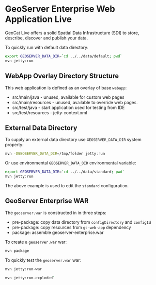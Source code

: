 # GeoServer Enterprise Web Application Live

GeoCat Live offers a solid Spatial Data Infrastructure (SDI) to store, describe, discover and publish your data. 

To quickly run with default data directory:

```bash
export GEOSERVER_DATA_DIR=`cd ../../data/default; pwd`
mvn jetty:run
```

## WebApp Overlay Directory Structure

This web application is defined as an overlay of base `webapp`:

* src/main/java - unused, available for custom web pages
* src/main/resources - unused, available to override web pages.
* src/test/java - start application used for testing from IDE
* src/test/resources - jetty-context.xml 

## External Data Directory

To supply an external data directory use `GEOSERVER_DATA_DIR` system property:

```bash
mvn -DGEOSERVER_DATA_DIR=/tmp/folder jetty:run
```

Or use environmental `GEOSERVER_DATA_DIR` environmental variable:

```bash
export GEOSERVER_DATA_DIR=`cd ../../data/standard; pwd`
mvn jetty:run
```

The above example is used to edit the `standard` configuration.

## GeoServer Enterprise WAR

The `geoserver.war` is constructed in in three steps:

* pre-package: copy data directory from `configDirectory` and `configId`
* pre-package: copy resources from `gs-web-app` dependency
* package: assemble geoserver-enterprise.war

To create a `geoserver.war` war:

```bash
mvn package
```

To quickly test the `geoserver.war` war:

```bash
mvn jetty:run-war
```

```bash
mvn jetty:run-exploded`
```